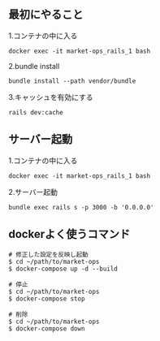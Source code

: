 ## 最初にやること
1.コンテナの中に入る  
```
docker exec -it market-ops_rails_1 bash
```
2.bundle install  
```
bundle install --path vendor/bundle
```
3.キャッシュを有効にする
```
rails dev:cache
```

## サーバー起動  
1.コンテナの中に入る  
```
docker exec -it market-ops_rails_1 bash
```
2.サーバー起動  
```
bundle exec rails s -p 3000 -b '0.0.0.0'
```

## dockerよく使うコマンド

```
# 修正した設定を反映し起動 
$ cd ~/path/to/market-ops
$ docker-compose up -d --build

# 停止
$ cd ~/path/to/market-ops
$ docker-compose stop

# 削除
$ cd ~/path/to/market-ops
$ docker-compose down
```
